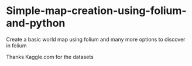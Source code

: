 # Simple-map-creation-using-folium-and-python
Create a basic world map using folium and many more options to discover in folium

Thanks Kaggle.com for the datasets
